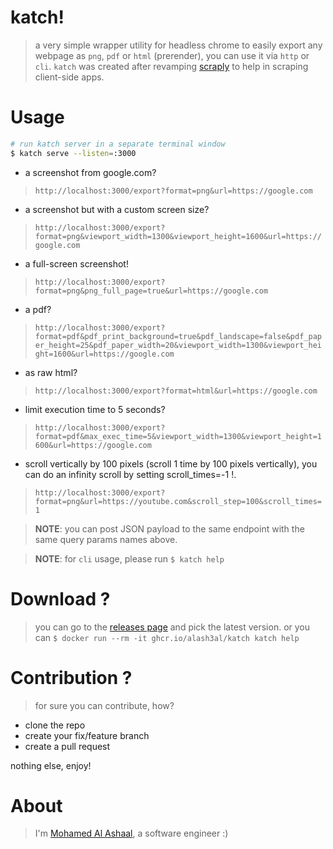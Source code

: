 katch!
======
> a very simple wrapper utility for headless chrome to easily export any webpage as `png`, `pdf` or `html` (prerender), you can use it via `http` or `cli`.  `katch` was created after revamping [scraply](https://github.com/alash3al/scraply) to help in scraping client-side apps.

Usage
========

```bash
# run katch server in a separate terminal window
$ katch serve --listen=:3000
```

- a screenshot from google.com?
> `http://localhost:3000/export?format=png&url=https://google.com`

- a screenshot but with a custom screen size?
> `http://localhost:3000/export?format=png&viewport_width=1300&viewport_height=1600&url=https://google.com`  

- a full-screen screenshot!
> `http://localhost:3000/export?format=png&png_full_page=true&url=https://google.com`

- a pdf?
> `http://localhost:3000/export?format=pdf&pdf_print_background=true&pdf_landscape=false&pdf_paper_height=25&pdf_paper_width=20&viewport_width=1300&viewport_height=1600&url=https://google.com`

- as raw html?
> `http://localhost:3000/export?format=html&url=https://google.com`

- limit execution time to 5 seconds?
> `http://localhost:3000/export?format=pdf&max_exec_time=5&viewport_width=1300&viewport_height=1600&url=https://google.com`  

- scroll vertically by 100 pixels (scroll 1 time by 100 pixels vertically), you can do an infinity scroll by setting scroll_times=-1 !.
> `http://localhost:3000/export?format=png&url=https://youtube.com&scroll_step=100&scroll_times=1`

> **NOTE**: you can post JSON payload to the same endpoint with the same query params names above.

> **NOTE**: for `cli` usage, please run `$ katch help`


Download ?
==========
> you can go to the [releases page](https://github.com/alash3al/katch/releases) and pick the latest version.
> or you can `$ docker run --rm -it ghcr.io/alash3al/katch katch help`


Contribution ?
==============
> for sure you can contribute, how?

- clone the repo
- create your fix/feature branch
- create a pull request

nothing else, enjoy!

About
=====
> I'm [Mohamed Al Ashaal](https://alash3al.com), a software engineer :)
